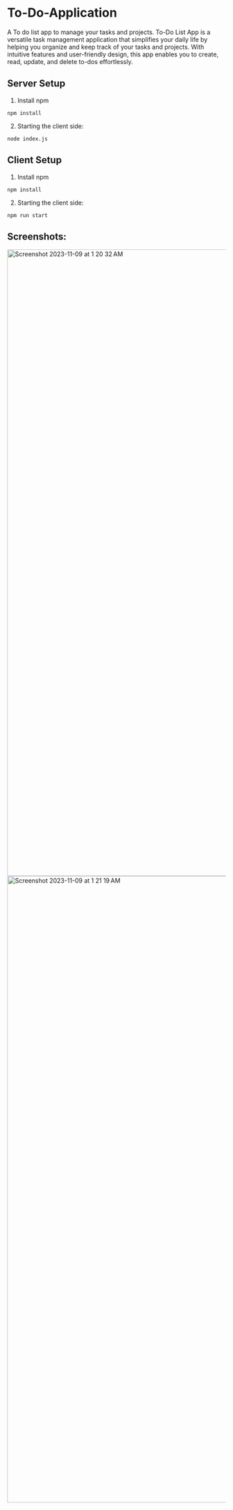 # To-Do-Application
A To do list app to manage your tasks and projects. To-Do List App is a versatile task management application that simplifies your daily life by helping you organize and keep track of your tasks and projects. With intuitive features and user-friendly design, this app enables you to create, read, update, and delete to-dos effortlessly.

## Server Setup
1. Install npm
```
npm install
```
2. Starting the client side:
```
node index.js
```

## Client Setup
1. Install npm
```
npm install
```
2. Starting the client side:
```
npm run start
```

## Screenshots:
<img width="1440" alt="Screenshot 2023-11-09 at 1 20 32 AM" src="https://github.com/gaurav-101/To-Do-Application/assets/82750742/9c6db1bf-d8af-4e5b-b58e-8a6c856f00aa">
<img width="1440" alt="Screenshot 2023-11-09 at 1 21 19 AM" src="https://github.com/gaurav-101/To-Do-Application/assets/82750742/6badaf11-7abb-45d8-ba43-a71f65703af3">

